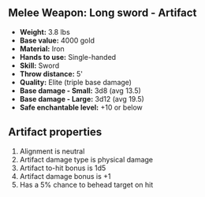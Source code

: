 ## Melee Weapon: Long sword - Artifact

- **Weight:**                 3.8 lbs
- **Base value:**             4000 gold
- **Material:**               Iron
- **Hands to use:**           Single-handed
- **Skill:**                  Sword
- **Throw distance:**         5'
- **Quality:**                Elite (triple base damage)
- **Base damage - Small:**    3d8 (avg 13.5)
- **Base damage - Large:**    3d12 (avg 19.5)
- **Safe enchantable level:** +10 or below

## Artifact properties

1. Alignment is neutral
2. Artifact damage type is physical damage
3. Artifact to-hit bonus is 1d5
4. Artifact damage bonus is +1
5. Has a 5% chance to behead target on hit

